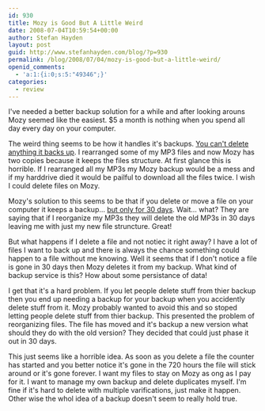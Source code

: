 ```yaml
---
id: 930
title: Mozy is Good But A Little Weird
date: 2008-07-04T10:59:54+00:00
author: Stefan Hayden
layout: post
guid: http://www.stefanhayden.com/blog/?p=930
permalink: /blog/2008/07/04/mozy-is-good-but-a-little-weird/
openid_comments:
  - 'a:1:{i:0;s:5:"49346";}'
categories:
  - review
---
```

I've needed a better backup solution for a while and after looking arouns Mozy seemed like the easiest. $5 a month is nothing when you spend all day every day on your computer.

The weird thing seems to be how it handles it's backups. <a href="https://mozy.com/support/supportfaq#faq-97">You can't delete anything it backs up</a>. I rearranged some of my MP3 files and now Mozy has two copies because it keeps the files structure. At first glance this is horrible. If I rearranged all my MP3s my Mozy backup would be a mess and if my harddrive died it would be pailful to download all the files twice. I wish I could delete files on Mozy.

Mozy's solution to this seems to be that if you delete or move a file on your computer it keeps a backup... <a href="https://mozy.com/support/supportfaq#faq-97">but only for 30 days</a>. Wait... what? They are saying that if I reorganize my MP3s they will delete the old MP3s in 30 days leaving me with just my new file struncture. Great!

But what happens if I delete a file and not notiec it right away? I have a lot of files I want to back up and there is always the chance something could happen to a file without me knowing. Well it seems that if I don't notice a file is gone in 30 days then Mozy deletes it from my backup. What kind of backup service is this? How about some persistance of data!

I get that it's a hard problem. If you let people delete stuff from thier backup then you end up needing a backup for your backup when you accidently delete stuff from it. Mozy probably wanted to avoid this and so stoped letting people delete stuff from thier backup. This presented the problem of reorganizing files. The file has moved and it's backup a new version what should they do with the old version? They decided that could just phase it out in 30 days.

This just seems like a horrible idea. As soon as you delete a file the counter has started and you better notice it's gone in the 720 hours the file will stick around or it's gone forever. I want my files to stay on Mozy as ong as I pay for it. I want to manage my own backup and delete duplicates myself. I'm fine if it's hard to delete with multiple varifications, just make it happen. Other wise the whol idea of a backup doesn't seem to really hold true.